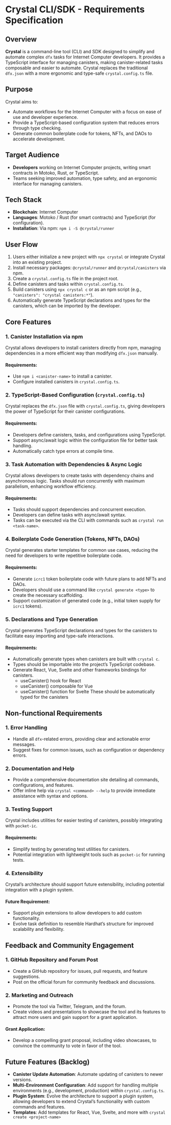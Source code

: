 # Crystal CLI/SDK - Requirements Specification

## Overview
**Crystal** is a command-line tool (CLI) and SDK designed to simplify and automate complex `dfx` tasks for Internet Computer developers. It provides a TypeScript interface for managing canisters, making canister-related tasks composable and easier to automate. Crystal replaces the traditional `dfx.json` with a more ergonomic and type-safe `crystal.config.ts` file.

## Purpose
Crystal aims to:
- Automate workflows for the Internet Computer with a focus on ease of use and developer experience.
- Provide a TypeScript-based configuration system that reduces errors through type checking.
- Generate common boilerplate code for tokens, NFTs, and DAOs to accelerate development.

## Target Audience
- **Developers** working on Internet Computer projects, writing smart contracts in Motoko, Rust, or TypeScript.
- Teams seeking improved automation, type safety, and an ergonomic interface for managing canisters.

## Tech Stack
- **Blockchain**: Internet Computer
- **Languages**: Motoko / Rust (for smart contracts) and TypeScript (for configuration).
- **Installation**: Via npm: `npm i -S @crystal/runner`

## User Flow
1. Users either initialize a new project with `npx crystal` or integrate Crystal into an existing project.
2. Install necessary packages: `@crystal/runner` and `@crystal/canisters` via npm.
3. Create a `crystal.config.ts` file in the project root.
4. Define canisters and tasks within `crystal.config.ts`.
5. Build canisters using `npx crystal c` or as an npm script (e.g., `"canisters": "crystal canisters:*"`).
6. Automatically generate TypeScript declarations and types for the canisters, which can be imported by the developer.

## Core Features

### 1. Canister Installation via npm
Crystal allows developers to install canisters directly from npm, managing dependencies in a more efficient way than modifying `dfx.json` manually.

#### Requirements:
- Use `npm i <canister-name>` to install a canister.
- Configure installed canisters in `crystal.config.ts`.

### 2. TypeScript-Based Configuration (`crystal.config.ts`)
Crystal replaces the `dfx.json` file with `crystal.config.ts`, giving developers the power of TypeScript for their canister configurations.

#### Requirements:
- Developers define canisters, tasks, and configurations using TypeScript.
- Support async/await logic within the configuration file for better task handling.
- Automatically catch type errors at compile time.

### 3. Task Automation with Dependencies & Async Logic
Crystal allows developers to create tasks with dependency chains and asynchronous logic. Tasks should run concurrently with maximum parallelism, enhancing workflow efficiency.

#### Requirements:
- Tasks should support dependencies and concurrent execution.
- Developers can define tasks with async/await syntax.
- Tasks can be executed via the CLI with commands such as `crystal run <task-name>`.

### 4. Boilerplate Code Generation (Tokens, NFTs, DAOs)
Crystal generates starter templates for common use cases, reducing the need for developers to write repetitive boilerplate code.

#### Requirements:
- Generate `icrc1` token boilerplate code with future plans to add NFTs and DAOs.
- Developers should use a command like `crystal generate <type>` to create the necessary scaffolding.
- Support customization of generated code (e.g., initial token supply for `icrc1` tokens).

### 5. Declarations and Type Generation
Crystal generates TypeScript declarations and types for the canisters to facilitate easy importing and type-safe interactions.

#### Requirements:
- Automatically generate types when canisters are built with `crystal c`.
- Types should be importable into the project’s TypeScript codebase.
- Generate React, Vue, Svelte and other frameworks bindings for canisters.
    - useCanister() hook for React
    - useCanister() composable for Vue
    - useCanister() function for Svelte
    These should be automatically typed for the canisters

## Non-functional Requirements

### 1. Error Handling
- Handle all `dfx`-related errors, providing clear and actionable error messages.
- Suggest fixes for common issues, such as configuration or dependency errors.

### 2. Documentation and Help
- Provide a comprehensive documentation site detailing all commands, configurations, and features.
- Offer inline help via `crystal <command> --help` to provide immediate assistance with syntax and options.

### 3. Testing Support
Crystal includes utilities for easier testing of canisters, possibly integrating with `pocket-ic`.

#### Requirements:
- Simplify testing by generating test utilities for canisters.
- Potential integration with lightweight tools such as `pocket-ic` for running tests.

### 4. Extensibility
Crystal’s architecture should support future extensibility, including potential integration with a plugin system.

#### Future Requirement:
- Support plugin extensions to allow developers to add custom functionality.
- Evolve task definition to resemble Hardhat’s structure for improved scalability and flexibility.

## Feedback and Community Engagement

### 1. GitHub Repository and Forum Post
- Create a GitHub repository for issues, pull requests, and feature suggestions.
- Post on the official forum for community feedback and discussions.

### 2. Marketing and Outreach
- Promote the tool via Twitter, Telegram, and the forum.
- Create videos and presentations to showcase the tool and its features to attract more users and gain support for a grant application.

#### Grant Application:
- Develop a compelling grant proposal, including video showcases, to convince the community to vote in favor of the tool.

## Future Features (Backlog)
- **Canister Update Automation**: Automate updating of canisters to newer versions.
- **Multi-Environment Configuration**: Add support for handling multiple environments (e.g., development, production) within `crystal.config.ts`.
- **Plugin System**: Evolve the architecture to support a plugin system, allowing developers to extend Crystal’s functionality with custom commands and features.
- **Templates**: Add templates for React, Vue, Svelte, and more with `crystal create <project-name>`